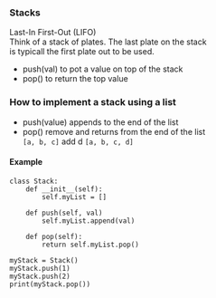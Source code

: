 ### Stacks
Last-In First-Out (LIFO)    
Think of a stack of plates.  The last plate on the stack    
is typicall the first plate out to be used.    
- push(val) to pot a value on top of the stack    
- pop() to return the top value

### How to implement a stack using a list
- push(value) appends to the end of the list
- pop() remove and returns from the end of the list    
``` [a, b, c] ``` add d ```[a, b, c, d]```
#### Example
```
class Stack:
    def __init__(self):
        self.myList = []

    def push(self, val)
        self.myList.append(val)

    def pop(self):
        return self.myList.pop()

myStack = Stack()
myStack.push(1)
myStack.push(2)
print(myStack.pop())
```


